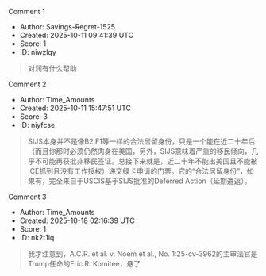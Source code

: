 Comment 1

- Author: Savings-Regret-1525
- Created: 2025-10-11 09:41:39 UTC
- Score: 1
- ID: niwzlqy

> 对润有什么帮助

Comment 2

- Author: Time_Amounts
- Created: 2025-10-11 15:47:51 UTC
- Score: 3
- ID: niyfcse

> SIJS本身并不是像B2,F1等一样的合法居留身份，只是一个能在近二十年后（而且你那时必须仍然肉身在美国，另外，SIJS意味着严重的移民倾向，几乎不可能再获批非移民签证。总接下来就是，近二十年不能出美国且不能被ICE抓到且没有工作授权）递交绿卡申请的门票。它的“合法居留身份”，如果有，完全来自于USCIS基于SIJS批准的Deferred Action（延期遣返）。

Comment 3

- Author: Time_Amounts
- Created: 2025-10-18 02:16:39 UTC
- Score: 1
- ID: nk2t1iq

> 我才注意到，A.C.R. et al. v. Noem et al., No. 1:25-cv-3962的主审法官是Trump任命的Eric R. Komitee，悬了
